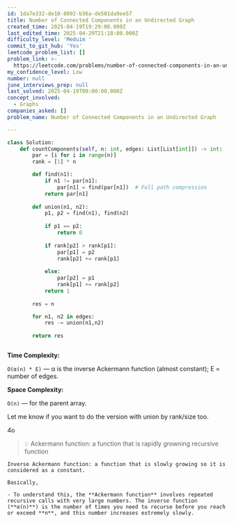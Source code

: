 ```yaml
---
id: 1da7e332-de10-8092-b36a-de501da9ee57
title: Number of Connected Components in an Undirected Graph
created_time: 2025-04-19T19:29:00.000Z
last_edited_time: 2025-04-29T21:18:00.000Z
difficulty_level: 'Meduim '
commit_to_git_hub: 'Yes'
leetcode_problem_list: []
problem_link: >-
  https://leetcode.com/problems/number-of-connected-components-in-an-undirected-graph/
my_confidence_level: Low
number: null
june_interviews_prep: null
last_solved: 2025-04-19T00:00:00.000Z
concept_involved:
  - Graphs
companies_asked: []
problem_name: Number of Connected Components in an Undirected Graph

---
```


```python
class Solution:
    def countComponents(self, n: int, edges: List[List[int]]) -> int:
        par = [i for i in range(n)]
        rank = [1] * n 

        def find(n1): 
            if n1 != par[n1]:
                par[n1] = find(par[n1])  # Full path compression
            return par[n1]
        
        def union(n1, n2): 
            p1, p2 = find(n1), find(n2)
            
            if p1 == p2: 
                return 0 
            
            if rank[p2] > rank[p1]: 
                par[p1] = p2
                rank[p2] += rank[p1]
            
            else: 
                par[p2] = p1
                rank[p1] += rank[p2]
            return 1
        
        res = n

        for n1, n2 in edges: 
            res -= union(n1,n2)
        
        return res



```

**Time Complexity:**

`O(α(n) * E)` — α is the inverse Ackermann function (almost constant); E = number of edges.

**Space Complexity:**

`O(n)` — for the parent array.

Let me know if you want to do the version with union by rank/size too.

4o

> 💡 Ackermann function: a function that is rapidly growning recursive function

    Inverse Ackermann function: a function that is slowly growing so it is considered as a constant. 

    Basically, 

    - To understand this, the **Ackermann function** involves repeated recursive calls with very large numbers. The inverse function (**α(n)**) is the number of times you need to recurse before you reach or exceed **n**, and this number increases extremely slowly.

